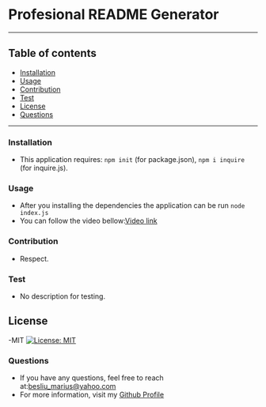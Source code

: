# Profesional README Generator
___
## Table of contents
* [Installation](#Installation)
* [Usage](#Usage)
* [Contribution](#Contribution)
* [Test](#Test)
* [License](#License)
* [Questions](#Questions)
___

### Installation
- This application requires: `npm init` (for package.json), `npm i inquire` (for inquire.js).

### Usage
- After you installing the dependencies the application can be run `node index.js`
- You can follow the video bellow:[Video link](https://drive.google.com/file/d/1ZrIgExguCoeae_07xGWaFCzxqlH9y-l0/view)

### Contribution
- Respect.

### Test
- No description for testing.

## License
-MIT
[![License: MIT](https://img.shields.io/badge/License-MIT-yellow.svg)](https://opensource.org/licenses/MIT)

### Questions
- If you have any questions, feel free to reach at:[besliu_marius@yahoo.com](mailto:besliu_marius@yahoo.com) 
- For more information, visit my [Github Profile](https://github.com/Paul-Marius)